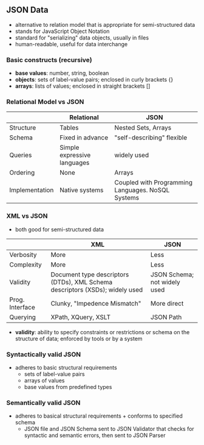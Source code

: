 ## JSON Data

- alternative to relation model that is appropriate for semi-structured data
- stands for JavaScript Object Notation 
- standard for "serializing" data objects, usually in files 
- human-readable, useful for data interchange 

### Basic constructs (recursive)
- **base values**: number, string, boolean
- **objects**: sets of label-value pairs; enclosed in curly brackets {}
- **arrays**: lists of values; enclosed in straight brackets []

### Relational Model vs JSON

|                 | Relational   | JSON  | 
|-----------------|--------------|------------|
| Structure       | Tables  | Nested Sets, Arrays  | 
| Schema          | Fixed in advance  | "self-describing" flexible |  
| Queries         | Simple expressive languages  | widely used  |   
| Ordering        | None  | Arrays  |   
| Implementation  | Native systems  | Coupled with Programming Languages. NoSQL Systems  |   

### XML vs JSON
- both good for semi-structured data

|                 | XML   | JSON  | 
|-----------------|--------------|------------|
| Verbosity       | More  | Less  | 
| Complexity          | More  | Less |  
| Validity         | Document type descriptors (DTDs), XML Schema descriptors (XSDs); widely used  | JSON Schema; not widely used  |   
| Prog. Interface        | Clunky, "Impedence Mismatch"  | More direct  |   
| Querying  | XPath, XQuery, XSLT  | JSON Path  | 

- **validity**: ability to specify constraints or restrictions or schema on the structure of data; enforced by tools or by a system

### Syntactically valid JSON
- adheres to basic structural requirements
  - sets of label-value pairs
  - arrays of values
  - base values from predefined types
  
### Semantically valid JSON
- adheres to basical structural requirements + conforms to specified schema
  - JSON file and JSON Schema sent to JSON Validator that checks for syntactic and semantic errors, then sent to JSON Parser 
